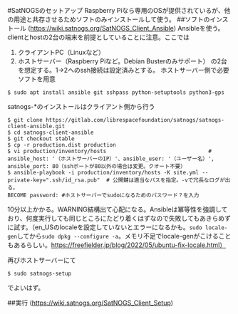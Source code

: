 
#SatNOGSのセットアップ
Raspberry Piなら専用のOSが提供されているが、他の用途と共存させるためソフトのみインストールして使う。
##ソフトのインストール (https://wiki.satnogs.org/SatNOGS_Client_Ansible)
Ansibleを使う。clientとhostの2台の端末を前提としていることに注意。ここでは
1. クライアントPC（Linuxなど）
2. ホストサーバー（Raspberry Piなど。Debian Busterのみサポート）
の2台を想定する。1→2へのssh接続は設定済みとする。
ホストサーバー側で必要ソフトを用意
~~~
$ sudo apt install ansible git sshpass python-setuptools python3-gps
~~~
satnogs-*のインストールはクライアント側から行う
~~~
$ git clone https://gitlab.com/librespacefoundation/satnogs/satnogs-client-ansible.git 
$ cd satnogs-client-ansible                                  
$ git checkout stable                                
$ cp -r production.dist production       
$ vi production/inventory/hosts                                # ansible_host: '（ホストサーバーのIP）'、ansible_user: '（ユーザー名）', ansible_port: 80（sshポートが80以外の場合は変更。クオート不要）
$ ansible-playbook -i production/inventory/hosts -K site.yml --private-key=".ssh/id_rsa.pub"  # 公開鍵は適当なパスを指定。-vで冗長なログが出る。
BECOME password: #ホストサーバーでsudoになるためのパスワード？を入力
~~~
10分以上かかる。WARNING結構出て心配になる。Ansibleは冪等性を強調しており、何度実行しても同じところにたどり着くはずなので失敗してもあきらめずに試す。（en_USのlocaleを設定していないとエラーになるかも。`sudo locale-gen`してから`sudo dpkg --configure -a`。メモリ不足でlocale-genがこけることもあるらしい。https://freefielder.jp/blog/2022/05/ubuntu-fix-locale.html）

再びホストサーバーにて
~~~
$ sudo satnogs-setup 
~~~
でよいはず。

##実行 (https://wiki.satnogs.org/SatNOGS_Client_Setup)